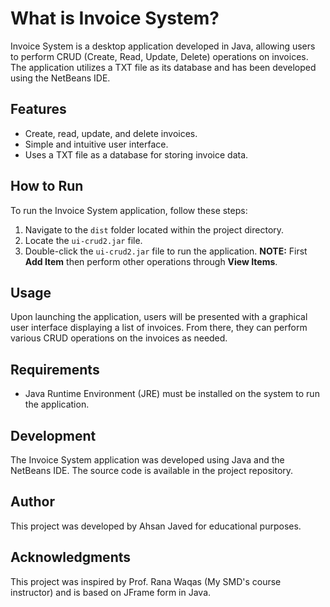 # What is Invoice System?

Invoice System is a desktop application developed in Java, allowing users to perform CRUD (Create, Read, Update, Delete) operations on invoices. The application utilizes a TXT file as its database and has been developed using the NetBeans IDE.

## Features

- Create, read, update, and delete invoices.
- Simple and intuitive user interface.
- Uses a TXT file as a database for storing invoice data.

## How to Run

To run the Invoice System application, follow these steps:

1. Navigate to the `dist` folder located within the project directory.
2. Locate the `ui-crud2.jar` file.
3. Double-click the `ui-crud2.jar` file to run the application.
**NOTE:** First **Add Item** then perform other operations through **View Items**.


## Usage

Upon launching the application, users will be presented with a graphical user interface displaying a list of invoices. From there, they can perform various CRUD operations on the invoices as needed.

## Requirements

- Java Runtime Environment (JRE) must be installed on the system to run the application.

## Development

The Invoice System application was developed using Java and the NetBeans IDE. The source code is available in the project repository.

## Author

This project was developed by Ahsan Javed for educational purposes.

## Acknowledgments

This project was inspired by Prof. Rana Waqas (My SMD's course instructor) and is based on JFrame form in Java.
